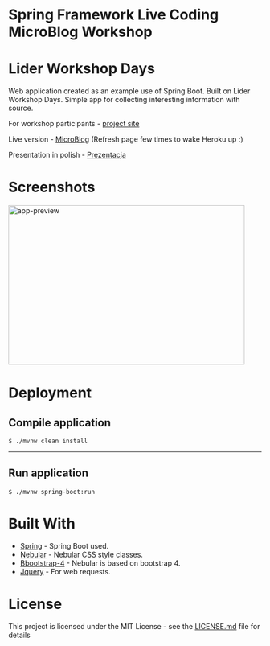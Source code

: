 # Spring Framework Live Coding MicroBlog Workshop
# Lider Workshop Days
Web application created as an example use of Spring Boot. Built on Lider Workshop Days.
Simple app for collecting interesting information with source.

For workshop participants - [project site](https://peterporzuczek.github.io/microBlog-workshop/)

Live version - [MicroBlog](https://lider-microblog.herokuapp.com) (Refresh page few times to wake Heroku up :)


Presentation in polish - [Prezentacja](https://drive.google.com/file/d/1VuVEQ0u3sbxhr7N1afcEO4SqBsX7pSUA/view?usp=sharing)


Screenshots
========
<div>
<img src="https://i.imgur.com/JZGvFiu.png" alt="app-preview" width="470" height="317">
</div>

Deployment
========
Compile application
----
	$ ./mvnw clean install
----
Run application
----
	$ ./mvnw spring-boot:run

Built With
========
* [Spring](https://spring.io) - Spring Boot used.
* [Nebular](https://github.com/akveo/nebular) - Nebular CSS style classes.
* [Bbootstrap-4](https://v4-alpha.getbootstrap.com) - Nebular is based on bootstrap 4.
* [Jquery](https://jquery.com) - For web requests.

License
========
This project is licensed under the MIT License - see the [LICENSE.md](LICENSE.md) file for details
